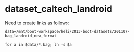 dataset_caltech_landroid
========================


Need to create links as follows:

    data=/mnt/boot-workspace/heli/2013-boot-datasets/201107-bag_landroid_new_format

    for a in $data/*.bag; ln -s $a